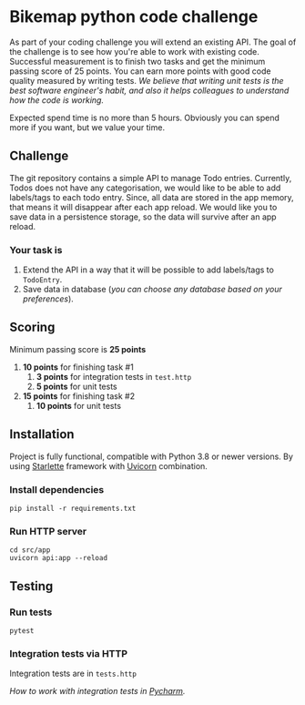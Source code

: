 # Bikemap python code challenge

As part of your coding challenge you will extend an existing API. The goal of the challenge is to see how you're able to work with existing code.
Successful measurement is to finish two tasks and get the minimum passing score of 25 points. You can earn more points with good code quality measured by writing tests. 
_We believe that writing unit tests is the best software engineer's habit, and also it helps colleagues to understand how the code is working._ 

Expected spend time is no more than 5 hours. Obviously you can spend more if you want, but we value your time. 

## Challenge
The git repository contains a simple API to manage Todo entries. Currently, Todos does not have any categorisation, we would like to be able to add labels/tags to each todo entry.
Since, all data are stored in the app memory, that means it will disappear after each app reload. We would like you to save data in a persistence storage, so the data will survive after an app reload. 

### Your task is
1) Extend the API in a way that it will be possible to add labels/tags to `TodoEntry`.
2) Save data in database (_you can choose any database based on your preferences_).

## Scoring
Minimum passing score is **25 points**

1) **10 points** for finishing task #1
   1) **3 points** for integration tests in `test.http`
   2) **5 points** for unit tests
2) **15 points** for finishing task #2
   1) **10 points** for unit tests

## Installation
Project is fully functional, compatible with Python 3.8 or newer versions. By using [Starlette](https://www.starlette.io/) framework with [Uvicorn](https://www.uvicorn.org) combination.

### Install dependencies

```shell
pip install -r requirements.txt
```

### Run HTTP server
```shell
cd src/app
uvicorn api:app --reload
```

## Testing

### Run tests

```shell
pytest
```

### Integration tests via HTTP

Integration tests are in `tests.http`

_How to work with integration tests in [Pycharm](https://www.jetbrains.com/help/pycharm/http-client-in-product-code-editor.html)._

